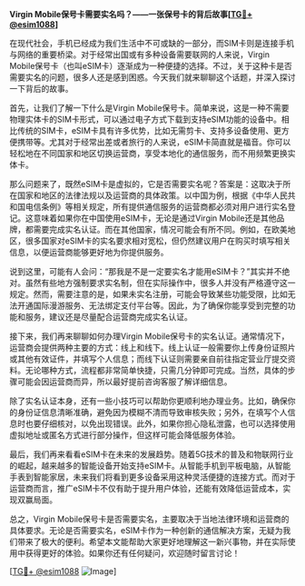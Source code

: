 **Virgin Mobile保号卡需要实名吗？——一张保号卡的背后故事[[TG💪+ @esim1088](https://t.me/s/esim1088)]**

在现代社会，手机已经成为我们生活中不可或缺的一部分，而SIM卡则是连接手机与网络的重要桥梁。对于经常出国或有多种设备需要联网的人来说，Virgin Mobile保号卡（也叫eSIM卡）逐渐成为一种便捷的选择。不过，关于这种卡是否需要实名的问题，很多人还是感到困惑。今天我们就来聊聊这个话题，并深入探讨一下背后的故事。

首先，让我们了解一下什么是Virgin Mobile保号卡。简单来说，这是一种不需要物理实体卡的SIM卡形式，可以通过电子方式下载到支持eSIM功能的设备中。相比传统的SIM卡，eSIM卡具有许多优势，比如无需剪卡、支持多设备使用、更方便携带等。尤其对于经常出差或者旅行的人来说，eSIM卡简直就是福音。你可以轻松地在不同国家和地区切换运营商，享受本地化的通信服务，而不用频繁更换实体卡。

那么问题来了，既然eSIM卡是虚拟的，它是否需要实名呢？答案是：这取决于所在国家和地区的法律法规以及运营商的具体政策。以中国为例，根据《中华人民共和国电信条例》等相关规定，所有提供通信服务的运营商都必须对用户进行实名登记。这意味着如果你在中国使用eSIM卡，无论是通过Virgin Mobile还是其他品牌，都需要完成实名认证。而在其他国家，情况可能会有所不同。例如，在欧美地区，很多国家对eSIM卡的实名要求相对宽松，但仍然建议用户在购买时填写相关信息，以便运营商能够更好地为你提供服务。

说到这里，可能有人会问：“那我是不是一定要实名才能用eSIM卡？”其实并不绝对。虽然有些地方强制要求实名制，但在实际操作中，很多人并没有严格遵守这一规定。然而，需要注意的是，如果未实名注册，可能会导致某些功能受限，比如无法开通国际漫游服务、无法绑定支付平台等。因此，为了确保你能享受到完整的功能和服务，建议还是尽量配合运营商完成实名认证。

接下来，我们再来聊聊如何办理Virgin Mobile保号卡的实名认证。通常情况下，运营商会提供两种主要的方式：线上和线下。线上认证一般需要你上传身份证照片或其他有效证件，并填写个人信息；而线下认证则需要亲自前往指定营业厅提交资料。无论哪种方式，流程都非常简单快捷，只需几分钟即可完成。当然，具体的步骤可能会因运营商而异，所以最好提前咨询客服了解详细信息。

除了实名认证本身，还有一些小技巧可以帮助你更顺利地办理业务。比如，确保你的身份证信息清晰准确，避免因为模糊不清而导致审核失败；另外，在填写个人信息时也要仔细核对，以免出现错误。此外，如果你担心隐私泄露，也可以选择使用虚拟地址或匿名方式进行部分操作，但这样可能会降低服务体验。

最后，我们再来看看eSIM卡在未来的发展趋势。随着5G技术的普及和物联网行业的崛起，越来越多的智能设备开始支持eSIM卡。从智能手机到平板电脑，从智能手表到智能家居，未来我们将看到更多设备采用这种灵活便捷的连接方式。而对于运营商而言，推广eSIM卡不仅有助于提升用户体验，还能有效降低运营成本，实现双赢局面。

总之，Virgin Mobile保号卡是否需要实名，主要取决于当地法律环境和运营商的具体要求。无论是否需要实名，eSIM卡作为一种创新的通信解决方案，无疑为我们带来了极大的便利。希望本文能帮助大家更好地理解这一新兴事物，并在实际使用中获得更好的体验。如果你还有任何疑问，欢迎随时留言讨论！

[[TG💪+ @esim1088](https://t.me/s/esim1088) ![Image](https://i.postimg.cc/4NQfJmqS/Snipaste-2025-05-13-00-14-12.png)]